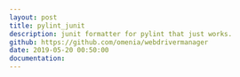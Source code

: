 ```yaml
---
layout: post
title: pylint_junit
description: junit formatter for pylint that just works.
github: https://github.com/omenia/webdrivermanager
date: 2019-05-20 00:50:00
documentation:
---
```

